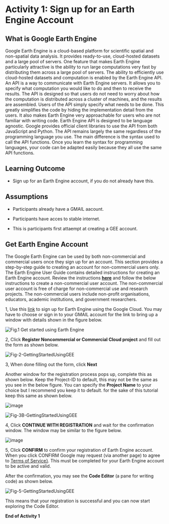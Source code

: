 # Activity 1: Sign up for an Earth Engine Account

## What is Google Earth Engine
Google Earth Engine is a cloud-based platform for scientific spatial and non-spatial data analysis. It provides ready-to-use, cloud-hosted datasets and a large pool of servers. 
One feature that makes Earth Engine particularly attractive is the ability to run large computations very fast by distributing them across a large pool of servers.
The ability to efficiently use cloud-hosted datasets and computation is enabled by the Earth Engine API. An API is a way to communicate with Earth Engine servers. 
It allows you to specify what computation you would like to do and then to receive the results. The API is designed so that users do not need to worry about how 
the computation is distributed across a cluster of machines, and the results are assembled. Users of the API simply specify what needs to be done. 
This greatly simplifies the code by hiding the implementation detail from the users. It also makes Earth Engine very approachable for users who are not familiar with writing code.
Earth Engine API is designed to be language agnostic. Google provides official client libraries to use the API from both JavaScript and Python. 
The API remains largely the same regardless of the programming language you use. The main difference is the syntax used to call the API functions. 
Once you learn the syntax for programming languages, your code can be adapted easily because they all use the same API functions.



## Learning Outcome

- Sign up for an Earth Engine account, if you do not already have this.



## Assumptions

- Participants already have a GMAIL aacount.

- Participants have acces to stable internet.

- This is participants first attaempt at creating a GEE account.



## Get Earth Engine Account
The Google Earth Engine can be used by both non-commercial and commercial users once they sign up for an account. 
This section provides a step-by-step guide to creating an account for non-commercial users only. The Earth Engine User Guide contains detailed instructions for creating an Earth Engine account.  Review the instructions [<u>**here**</u>](https://developers.google.com/earth-engine/guides/access) and follow the below instructions 
to create a non-commercial user account. The non-commercial user account is free of charge for non-commercial use and research projects. 
The non-commercial users include non-profit organisations, educators, academic institutions, and government researchers. 

1, Use this [link](https://code.earthengine.google.com/register) to sign up for Earth Engine using the Google Cloud. You may have to choose or sign in to your GMAIL account for the link to bring up a window with details shown in the figure below.

![Fig.1 Get started using Earth Engine](https://github.com/user-attachments/assets/14ebe612-cf99-4771-8c98-2185058d0cc1) <br>


2, Click **Register Noncommercial or Commercial Cloud project** and fill out the form as shown below. 


![Fig-2-GettingStartedUsingGEE](https://github.com/user-attachments/assets/8a61ef30-e78a-46ce-ab55-5bc274783a52)



3, When done filling out the form, click **Next** <br>

Another window for the registration process pops up, complete this as shown below. Keep the Project-ID to default, this may not be the same as you see in the below figure.
You can specify the **Project Name** to your choice but I recommend you keep it to default. for the sake of this tutorial keep this same as shown below. <br>




![image](https://github.com/user-attachments/assets/0f5b5217-7299-431f-9331-d16e5d9eee27)









![Fig-3B-GettingStartedUsingGEE](https://github.com/user-attachments/assets/07b8c14c-49fb-42df-ba43-2bb67e97993d)





4, Click **CONTINUE WITH REGISTRATION** and wait for the confirmation window. The window may be similar to the figure below.



![image](https://github.com/user-attachments/assets/5860972a-e13c-4dbc-977a-9b2b374913a5)



5, Click **CONFIRM** to confirm your registration of Earth Engine account. When you click CONFIRM Google may request (via another page) to agree to [Terms of Service}](https://explorer.earthengine.google.com/terms). This must be completed for your Earth Engine account to be active and valid.





After the confirmation, you may see the **Code Editor** (a pane for writing code) as shown below. <br>






![Fig-5-GettingStartedUsingGEE](https://github.com/user-attachments/assets/2bb366e4-8494-4e65-8cab-453fe14e83e9)  <br>







This means that your registration is successful and you can now start exploring the Code Editor. <br>








**End of Activity 1**





